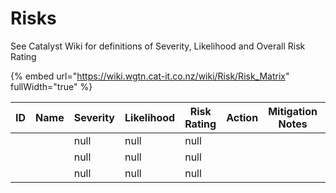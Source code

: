 # Risks

See Catalyst Wiki for definitions of Severity, Likelihood and Overall Risk Rating

{% embed url="https://wiki.wgtn.cat-it.co.nz/wiki/Risk/Risk_Matrix" fullWidth="true" %}

<table><thead><tr><th>ID</th><th>Name</th><th data-type="number">Severity</th><th data-type="number">Likelihood</th><th data-type="number">Risk Rating</th><th data-type="select">Action</th><th>Mitigation Notes</th><th>Date Added</th><th>Date Updated</th></tr></thead><tbody><tr><td></td><td></td><td>null</td><td>null</td><td>null</td><td></td><td></td><td></td><td></td></tr><tr><td></td><td></td><td>null</td><td>null</td><td>null</td><td></td><td></td><td></td><td></td></tr><tr><td></td><td></td><td>null</td><td>null</td><td>null</td><td></td><td></td><td></td><td></td></tr></tbody></table>
